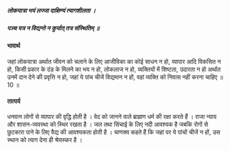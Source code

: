 ##### लोकयात्रा भयं लज्जा दाक्षिण्यं त्यागशीलता ।
##### पञ्च यत्र न विद्यन्ते न कुर्यात् तत्र संस्थितिम् ॥

#### भावार्थ

जहां लोकयात्रा अर्थात जीवन को चलाने के लिए आजीविका का कोई साधन न हो, व्यापार आदि विकसित न हो, किसी प्रकार के दंड के मिलने का भय न हो, लोकलाज न हो, व्यक्तियों में शिष्टता, उदारता न हो अर्थात उनमें दान देने की प्रवृत्ति न हो, जहां ये पांच चीजें विद्यमान न हों, वहां व्यक्ति को निवास नहीं करना चाहिए ॥ 10 ॥

#### तात्पर्य

धनवान लोगों से व्यापार की वृद्धि होती है । वेद को जानने वाले ब्राह्मण धर्म की रक्षा करते हैं । राजा न्याय और शासन-व्यवस्था को स्थिर रखता है । जल तथा सिंचाई के लिए नदी आवश्यक है जबकि रोगों से छुटकारा पाने के लिए वैद्य की आवश्यकता होती है । चाणक्य कहते हैं कि जहां पर ये पांचों चीजें न हों, उस स्थान को त्याग देना ही श्रेयस्कर है ।